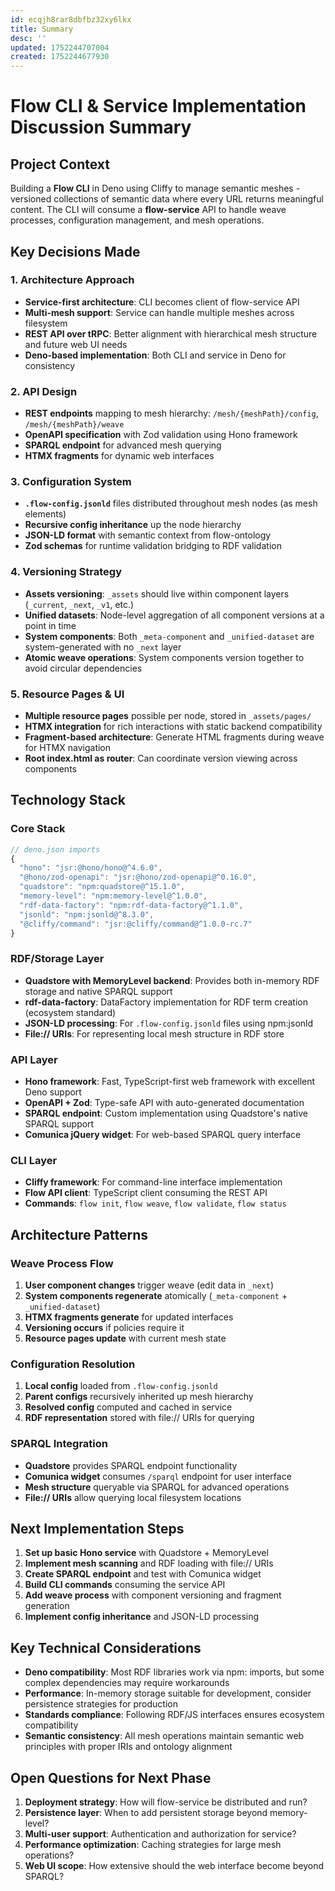 ```yaml
---
id: ecqjh8rar8dbfbz32xy6lkx
title: Summary
desc: ''
updated: 1752244707004
created: 1752244677930
---
```


# Flow CLI & Service Implementation Discussion Summary

## Project Context
Building a **Flow CLI** in Deno using Cliffy to manage semantic meshes - versioned collections of semantic data where every URL returns meaningful content. The CLI will consume a **flow-service** API to handle weave processes, configuration management, and mesh operations.

## Key Decisions Made

### **1. Architecture Approach**
- **Service-first architecture**: CLI becomes client of flow-service API
- **Multi-mesh support**: Service can handle multiple meshes across filesystem
- **REST API over tRPC**: Better alignment with hierarchical mesh structure and future web UI needs
- **Deno-based implementation**: Both CLI and service in Deno for consistency

### **2. API Design**
- **REST endpoints** mapping to mesh hierarchy: `/mesh/{meshPath}/config`, `/mesh/{meshPath}/weave`
- **OpenAPI specification** with Zod validation using Hono framework
- **SPARQL endpoint** for advanced mesh querying
- **HTMX fragments** for dynamic web interfaces

### **3. Configuration System**
- **`.flow-config.jsonld`** files distributed throughout mesh nodes (as mesh elements)
- **Recursive config inheritance** up the node hierarchy
- **JSON-LD format** with semantic context from flow-ontology
- **Zod schemas** for runtime validation bridging to RDF validation

### **4. Versioning Strategy**
- **Assets versioning**: `_assets` should live within component layers (`_current`, `_next`, `_v1`, etc.)
- **Unified datasets**: Node-level aggregation of all component versions at a point in time
- **System components**: Both `_meta-component` and `_unified-dataset` are system-generated with no `_next` layer
- **Atomic weave operations**: System components version together to avoid circular dependencies

### **5. Resource Pages & UI**
- **Multiple resource pages** possible per node, stored in `_assets/pages/`
- **HTMX integration** for rich interactions with static backend compatibility
- **Fragment-based architecture**: Generate HTML fragments during weave for HTMX navigation
- **Root index.html as router**: Can coordinate version viewing across components

## Technology Stack

### **Core Stack**
```typescript
// deno.json imports
{
  "hono": "jsr:@hono/hono@^4.6.0",
  "@hono/zod-openapi": "jsr:@hono/zod-openapi@^0.16.0",
  "quadstore": "npm:quadstore@^15.1.0",
  "memory-level": "npm:memory-level@^1.0.0", 
  "rdf-data-factory": "npm:rdf-data-factory@^1.1.0",
  "jsonld": "npm:jsonld@^8.3.0",
  "@cliffy/command": "jsr:@cliffy/command@^1.0.0-rc.7"
}
```

### **RDF/Storage Layer**
- **Quadstore with MemoryLevel backend**: Provides both in-memory RDF storage and native SPARQL support
- **rdf-data-factory**: DataFactory implementation for RDF term creation (ecosystem standard)
- **JSON-LD processing**: For `.flow-config.jsonld` files using npm:jsonld
- **File:// URIs**: For representing local mesh structure in RDF store

### **API Layer**  
- **Hono framework**: Fast, TypeScript-first web framework with excellent Deno support
- **OpenAPI + Zod**: Type-safe API with auto-generated documentation
- **SPARQL endpoint**: Custom implementation using Quadstore's native SPARQL support
- **Comunica jQuery widget**: For web-based SPARQL query interface

### **CLI Layer**
- **Cliffy framework**: For command-line interface implementation
- **Flow API client**: TypeScript client consuming the REST API
- **Commands**: `flow init`, `flow weave`, `flow validate`, `flow status`

## Architecture Patterns

### **Weave Process Flow**
1. **User component changes** trigger weave (edit data in `_next`)
2. **System components regenerate** atomically (`_meta-component` + `_unified-dataset`)
3. **HTMX fragments generate** for updated interfaces
4. **Versioning occurs** if policies require it
5. **Resource pages update** with current mesh state

### **Configuration Resolution**
1. **Local config** loaded from `.flow-config.jsonld`
2. **Parent configs** recursively inherited up mesh hierarchy  
3. **Resolved config** computed and cached in service
4. **RDF representation** stored with file:// URIs for querying

### **SPARQL Integration**
- **Quadstore** provides SPARQL endpoint functionality
- **Comunica widget** consumes `/sparql` endpoint for user interface
- **Mesh structure** queryable via SPARQL for advanced operations
- **File:// URIs** allow querying local filesystem locations

## Next Implementation Steps

1. **Set up basic Hono service** with Quadstore + MemoryLevel
2. **Implement mesh scanning** and RDF loading with file:// URIs
3. **Create SPARQL endpoint** and test with Comunica widget
4. **Build CLI commands** consuming the service API
5. **Add weave process** with component versioning and fragment generation
6. **Implement config inheritance** and JSON-LD processing

## Key Technical Considerations

- **Deno compatibility**: Most RDF libraries work via npm: imports, but some complex dependencies may require workarounds
- **Performance**: In-memory storage suitable for development, consider persistence strategies for production
- **Standards compliance**: Following RDF/JS interfaces ensures ecosystem compatibility
- **Semantic consistency**: All mesh operations maintain semantic web principles with proper IRIs and ontology alignment

## Open Questions for Next Phase

1. **Deployment strategy**: How will flow-service be distributed and run?
2. **Persistence layer**: When to add persistent storage beyond memory-level?
3. **Multi-user support**: Authentication and authorization for service?
4. **Performance optimization**: Caching strategies for large mesh operations?
5. **Web UI scope**: How extensive should the web interface become beyond SPARQL?